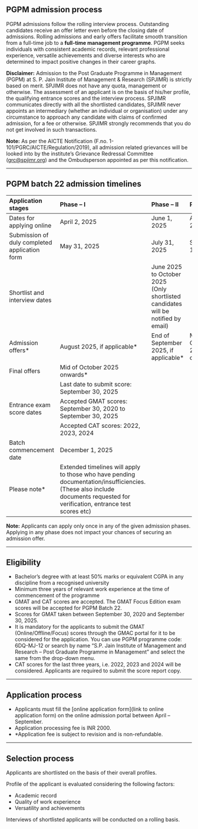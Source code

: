 ## PGPM admission process

PGPM admissions follow the rolling interview process. Outstanding candidates receive an offer letter even before the closing date of admissions. Rolling admissions and early offers facilitate smooth transition from a full-time job to a **full-time management programme**. PGPM seeks individuals with consistent academic records, relevant professional experience, versatile achievements and diverse interests who are determined to impact positive changes in their career graphs.

**Disclaimer:** Admission to the Post Graduate Programme in Management (PGPM) at S. P. Jain Institute of Management & Research (SPJIMR) is strictly based on merit. SPJIMR does not have any quota, management or otherwise. The assessment of an applicant is on the basis of his/her profile, the qualifying entrance scores and the interview process. SPJIMR communicates directly with all the shortlisted candidates, SPJIMR never appoints an intermediary (whether an individual or organisation) under any circumstance to approach any candidate with claims of confirmed admission, for a fee or otherwise. SPJIMR strongly recommends that you do not get involved in such transactions.

**Note:** As per the AICTE Notification (F.no. 1-101/PGRC/AICTE/Regulation/2019), all admission related grievances will be looked into by the institute’s Grievance Redressal Committee (grc@spjimr.org) and the Ombudsperson appointed as per this notification.

---

## PGPM batch 22 admission timelines

| Application stages              | Phase – I          | Phase – II                  | Phase – III        |
| :------------------------------ | :----------------- | :-------------------------- | :----------------- |
| Dates for applying online       | April 2, 2025      | June 1, 2025                | August 1, 2025     |
| Submission of duly completed application form | May 31, 2025       | July 31, 2025               | September 15, 2025 |
| Shortlist and interview dates   |                    | June 2025 to October 2025<br>(Only shortlisted candidates will be notified by email) |                    |
| Admission offers\*              | August 2025, if applicable\* | End of September 2025, if applicable\* | Mid of October 2025 onwards\* |
| Final offers                    | Mid of October 2025 onwards\* |                             |                    |
|                                 | Last date to submit score: September 30, 2025 |                             |                    |
| Entrance exam score dates       | Accepted GMAT scores: September 30, 2020 to September 30, 2025 |                             |                    |
|                                 | Accepted CAT scores: 2022, 2023, 2024 |                             |                    |
| Batch commencement date         | December 1, 2025   |                             |                    |
| Please note\*                   | Extended timelines will apply to those who have pending documentation/insufficiencies. (These also include documents requested for verification, entrance test scores etc) |                             |                    |

**Note:** Applicants can apply only once in any of the given admission phases. Applying in any phase does not impact your chances of securing an admission offer.

---

## Eligibility

*   Bachelor’s degree with at least 50% marks or equivalent CGPA in any discipline from a recognised university
*   Minimum three years of relevant work experience at the time of commencement of the programme
*   GMAT and CAT scores are accepted. The GMAT Focus Edition exam scores will be accepted for PGPM Batch 22.
*   Scores for GMAT taken between September 30, 2020 and September 30, 2025.
*   It is mandatory for the applicants to submit the GMAT (Online/Offline/Focus) scores through the GMAC portal for it to be considered for the application. You can use PGPM programme code: 6DQ-MJ-12 or search by name “S.P. Jain Institute of Management and Research – Post Graduate Programme in Management” and select the same from the drop-down menu.
*   CAT scores for the last three years, i.e. 2022, 2023 and 2024 will be considered. Applicants are required to submit the score report copy.

---

## Application process

*   Applicants must fill the [online application form](link to online application form) on the online admission portal between April – September.
*   Application processing fee is INR 2000.
*   \*Application fee is subject to revision and is non-refundable.

---

## Selection process

Applicants are shortlisted on the basis of their overall profiles.

Profile of the applicant is evaluated considering the following factors:

*   Academic record
*   Quality of work experience
*   Versatility and achievements

Interviews of shortlisted applicants will be conducted on a rolling basis.